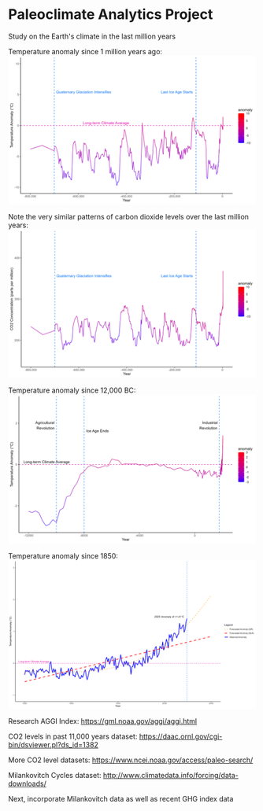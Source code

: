# Paleoclimate Analytics Project
 
Study on the Earth's climate in the last million years

Temperature anomaly since 1 million years ago:
![Long Term Temperature Anomaly](Outputs/long_term_temperature_anomaly.png)

Note the very similar patterns of carbon dioxide levels over the last million years:
![Long Term CO2 Levels](Outputs/long_term_co2_ppm.png)

Temperature anomaly since 12,000 BC:
![Since Ice Age Temperature Anomaly](Outputs/since_ice_age_temperature_anomaly.png)

Temperature anomaly since 1850:
![Modern Temperature Anomaly](Outputs/modern_temperature_anomaly_forecast.png)

Research AGGI Index:
https://gml.noaa.gov/aggi/aggi.html

CO2 levels in past 11,000 years dataset:
https://daac.ornl.gov/cgi-bin/dsviewer.pl?ds_id=1382

More CO2 level datasets:
https://www.ncei.noaa.gov/access/paleo-search/

Milankovitch Cycles dataset:
http://www.climatedata.info/forcing/data-downloads/

Next, incorporate Milankovitch data as well as recent GHG index data
